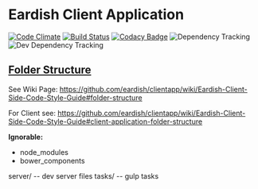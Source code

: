 # Eardish Client Application #
[![Code Climate](https://codeclimate.com/repos/54dbd1efe30ba06d3c00011a/badges/76b2af36d6f703968363/gpa.svg)](https://codeclimate.com/repos/54dbd1efe30ba06d3c00011a/feed)
[![Build Status](https://magnum.travis-ci.com/eardish/clientapp.svg?token=3tPz8nxiyVDrJofgzre8&branch=f-coverage)](https://magnum.travis-ci.com/eardish/clientapp)
[![Codacy Badge](https://www.codacy.com/project/badge/d4b12ff3989e4269afeea86cfdcb1086)](https://www.codacy.com)
![Dependency Tracking](https://david-dm.org/eardish/clientapp.png?style=flat)
![Dev Dependency Tracking](https://david-dm.org/eardish/clientapp#info=devDependencies)

## [Folder Structure](https://github.com/eardish/clientapp/wiki/Eardish-Client-Side-Code-Style-Guide#folder-structure) ##
See Wiki Page: https://github.com/eardish/clientapp/wiki/Eardish-Client-Side-Code-Style-Guide#folder-structure

For Client see: https://github.com/eardish/clientapp/wiki/Eardish-Client-Side-Code-Style-Guide#client-application-folder-structure

**Ignorable:**

* node_modules
* bower_components

server/ -- dev server files
tasks/ -- gulp tasks
